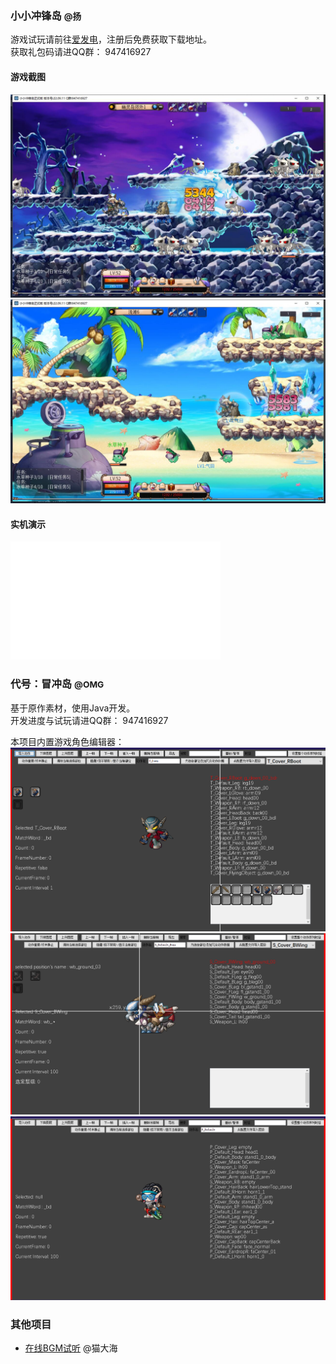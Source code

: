 

### **小小冲锋岛** <small>@扬</small>

游戏试玩请前往[爱发电](https://afdian.net/@xxcfd)，注册后免费获取下载地址。  
获取礼包码请进QQ群： 947416927

<!-- tabs:start -->

#### **游戏截图**

![](img/yang_game_0.jpg ':size=49%')
![](img/yang_game_1.jpg ':size=49%')

#### **实机演示**

<iframe src="//player.bilibili.com/player.html?aid=515309739&bvid=BV1Dg411S7Wd&cid=825710971&page=1" scrolling="no" border="0" frameborder="no" framespacing="0" allowfullscreen="true" style="width: 336px; height: 189px; min-width: unset; max-width: 100%;"> </iframe>

<!-- tabs:end -->  


### **代号：冒冲岛** <small>@OMG</small>

基于原作素材，使用Java开发。  
开发进度与试玩请进QQ群： 947416927

本项目内置游戏角色编辑器：  
![](img/OMG_tool_0.png ':size=32%') 
![](img/OMG_tool_1.png ':size=32%') 
![](img/OMG_tool_2.png ':size=32%') 


### **其他项目**
- [在线BGM试听](https://tenvix.meow42.cn/cocos-demo) @猫大海  
